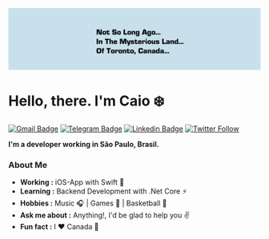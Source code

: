 ![Scott](https://github.com/caioalcn/caioalcn/blob/master/toronto.png "Scott")
# Hello, there. I'm Caio :snowflake:
[![Gmail Badge](https://img.shields.io/badge/-Gmail-c14438?style=flat-square&logo=Gmail&logoColor=white&link=mailto:caioalcntara@gmail.com)](mailto:caioalcntara@gmail.com)
[![Telegram Badge](https://img.shields.io/badge/-Telegram-1ca0f1?style=flat-square&labelColor=1ca0f1&logo=telegram&logoColor=white&link=https://t.me/caioalcn)](https://t.me/caioalcn)
[![Linkedin Badge](https://img.shields.io/badge/-LinkedIn-blue?style=flat-square&logo=Linkedin&logoColor=white&link=https://www.linkedin.com/in/caio-alcantara/)](https://www.linkedin.com/in/caio-alcantara/)
[![Twitter Follow](https://img.shields.io/twitter/follow/caiowk.svg?style=social)](https://twitter.com/caiowk)

**I'm a developer working in São Paulo, Brasil.**

### About Me
-  **Working :** iOS-App with Swift :iphone:
-  **Learning :** Backend Development with .Net Core :zap:
-  **Hobbies :** Music :headphones: | Games :space_invader: | Basketball :basketball:
-  **Ask me about :** Anything!, I'd be glad to help you :v:
-  **Fun fact :** I :heart: Canada :maple_leaf:
